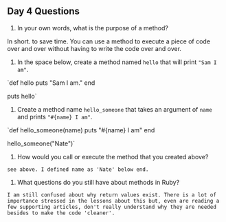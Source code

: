 ## Day 4 Questions

1. In your own words, what is the purpose of a method?

In short. to save time. You can use a method to execute a piece of code over and over
without having to write the code over and over.

1. In the space below, create a method named `hello` that will print `"Sam I am"`.

`def hello
  puts "Sam I am."
end

puts hello`

1. Create a method name `hello_someone` that takes an argument of `name` and prints `"#{name} I am"`.

`def hello_someone(name)
  puts "#{name} I am"
end

hello_someone("Nate")`

1. How would you call or execute the method that you created above?

`see above. I defined name as 'Nate' below end.`

1. What questions do you still have about methods in Ruby?

`I am still confused about why return values exist. There is a lot of importance stressed
in the lessons about this but, even are reading a few supporting articles, don't
really understand why they are needed besides to make the code 'cleaner'.`
